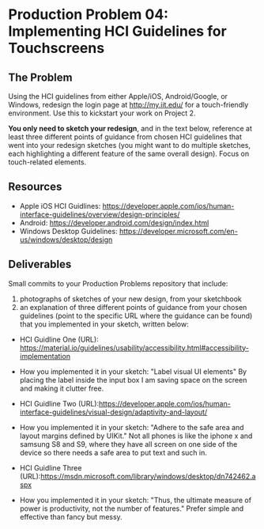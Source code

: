 # Production Problem 04: Implementing HCI Guidelines for Touchscreens

## The Problem

Using the HCI guidelines from either Apple/iOS, Android/Google, or Windows, redesign the login page at
http://my.iit.edu/ for a touch-friendly environment. Use this to kickstart your work on Project 2.

**You only need to sketch your redesign**, and in the text below, reference at least three different
points of guidance from chosen HCI guidelines that went into your redesign sketches (you might
want to do multiple sketches, each highlighting a different feature of the same overall design).
Focus on touch-related elements.

## Resources

* Apple iOS HCI Guidlines:
  https://developer.apple.com/ios/human-interface-guidelines/overview/design-principles/
* Android:
  https://developer.android.com/design/index.html
* Windows Desktop Guidelines:
  https://developer.microsoft.com/en-us/windows/desktop/design

## Deliverables

Small commits to your Production Problems repository that include:

1) photographs of sketches of your new design, from your sketchbook
2) an explanation of three different points of guidance from your chosen guidelines (point to the
   specific URL where the guidance can be found) that you implemented in your sketch, written below:

* HCI Guidline One (URL): https://material.io/guidelines/usability/accessibility.html#accessibility-implementation
* How you implemented it in your sketch:
"Label visual UI elements"
By placing the label inside the input box I am saving space on the screen and making it clutter free.

* HCI Guidline Two (URL):https://developer.apple.com/ios/human-interface-guidelines/visual-design/adaptivity-and-layout/
* How you implemented it in your sketch:
"Adhere to the safe area and layout margins defined by UIKit."
Not all phones is like the iphone x and samsung S8 and S9, where they have all screen on one side of the device so there needs a safe area to put text and such in.

* HCI Guidline Three (URL):https://msdn.microsoft.com/library/windows/desktop/dn742462.aspx
* How you implemented it in your sketch:
"Thus, the ultimate measure of power is productivity, not the number of features."
Prefer simple and effective than fancy but messy.
